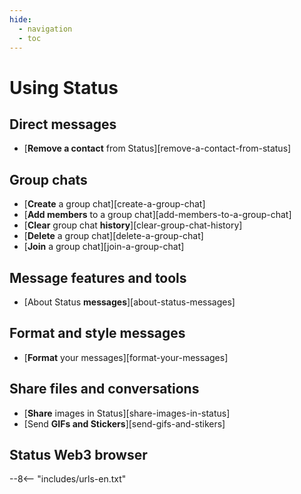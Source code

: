 ```yaml
---
hide:
  - navigation
  - toc
---
```


# Using Status

## Direct messages

- [**Remove a contact** from Status][remove-a-contact-from-status]

## Group chats

- [**Create** a group chat][create-a-group-chat]
- [**Add members** to a group chat][add-members-to-a-group-chat]
- [**Clear** group chat **history**][clear-group-chat-history]
- [**Delete** a group chat][delete-a-group-chat]
- [**Join** a group chat][join-a-group-chat]

## Message features and tools

- [About Status **messages**][about-status-messages]

## Format and style messages

- [**Format** your messages][format-your-messages]

## Share files and conversations

- [**Share** images in Status][share-images-in-status]
- [Send **GIFs and Stickers**][send-gifs-and-stikers]

## Status Web3 browser

--8<-- "includes/urls-en.txt"
